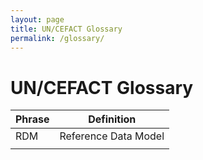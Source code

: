```yaml
---
layout: page
title: UN/CEFACT Glossary
permalink: /glossary/
---
```

# UN/CEFACT Glossary


| Phrase | Definition | 
| ------------ | ------------- |
| RDM | Reference Data Model |
|  |  |
